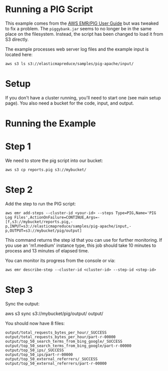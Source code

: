 # Running a PIG Script #

This example comes from the [AWS EMR/PIG User Guide](http://docs.aws.amazon.com/ElasticMapReduce/latest/DeveloperGuide/emr-pig-launch.html) but was 
tweaked to fix a problem.  The `piggybank.jar` seems to no longer be in the same place on the filesystem.  Instead, the script has been changed
to load it from S3 directly.

The example processes web server log files and the example input is located here:

    aws s3 ls s3://elasticmapreduce/samples/pig-apache/input/
    

# Setup #

If you don't have a cluster running, you'll need to start one (see main setup page).  You also need a bucket for the code, input, and output.

# Running the Example #

# Step 1 #

We need to store the pig script into our bucket:

    aws s3 cp reports.pig s3://mybucket/

# Step 2 #    
    
Add the step to run the PIG script:

    aws emr add-steps --cluster-id <your-id> --steps Type=PIG,Name='PIG Log Files',ActionOnFailure=CONTINUE,Args=-[f,s3://mybucket/reports.pig,-p,INPUT=s3://elasticmapreduce/samples/pig-apache/input,-p,OUTPUT=s3://mybucket/pig/output]

This command returns the step id that you can use for further monitoring.  If you use an 'm1.medium' instance type, this job should take 10 minutes to process and 13 minutes of elapsed time.

You can monitor its progress from the console or via:

    aws emr describe-step --cluster-id <cluster-id> --step-id <step-id>
    
# Step 3 #

Sync the output:

   aws s3 sync s3://mybucket/pig/output/ output/
   
You should now have 8 files:

    output/total_requests_bytes_per_hour/_SUCCESS
    output/total_requests_bytes_per_hour/part-r-00000
    output/top_50_search_terms_from_bing_google/_SUCCESS
    output/top_50_search_terms_from_bing_google/part-r-00000
    output/top_50_ips/_SUCCESS
    output/top_50_ips/part-r-00000
    output/top_50_external_referrers/_SUCCESS
    output/top_50_external_referrers/part-r-00000
    